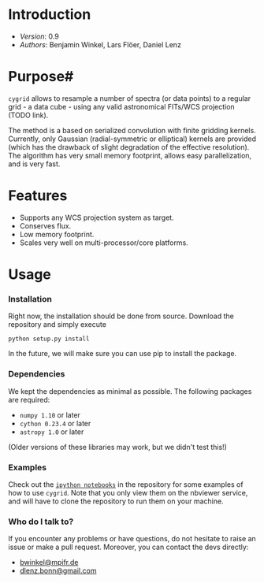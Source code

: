 # Introduction #

- *Version*: 0.9
- *Authors*: Benjamin Winkel, Lars Flöer, Daniel Lenz

# Purpose#

`cygrid` allows to resample a number of spectra (or data points) to a regular grid - a data cube - using any valid astronomical FITs/WCS projection (TODO link).

The method is a based on serialized convolution with finite gridding kernels. Currently, only Gaussian (radial-symmetric or elliptical) kernels are provided (which has the drawback of slight degradation of the effective resolution). The algorithm has very small memory footprint, allows easy parallelization, and is very fast.

# Features

* Supports any WCS projection system as target.
* Conserves flux.
* Low memory footprint.
* Scales very well on multi-processor/core platforms.

# Usage #

### Installation ###

Right now, the installation should be done from source. Download the repository
and simply execute

```
python setup.py install
```

In the future, we will make sure you can use pip to install the package.

### Dependencies ###

We kept the dependencies as minimal as possible. The following packages are
required:
* `numpy 1.10` or later
* `cython 0.23.4` or later
* `astropy 1.0` or later

(Older versions of these libraries may work, but we didn't test this!)

### Examples ###

Check out the [`ipython notebooks`](http://nbviewer.jupyter.org/github/bwinkel/cygrid/blob/master/notebooks/index.ipynb) in the repository for some examples of how to
use `cygrid`. Note that you only view them on the nbviewer service, and will have to clone the repository to run them on your machine.

### Who do I talk to? ###

If you encounter any problems or have questions, do not hesitate to raise an
issue or make a pull request. Moreover, you can contact the devs directly:

* <bwinkel@mpifr.de>
* <dlenz.bonn@gmail.com>
